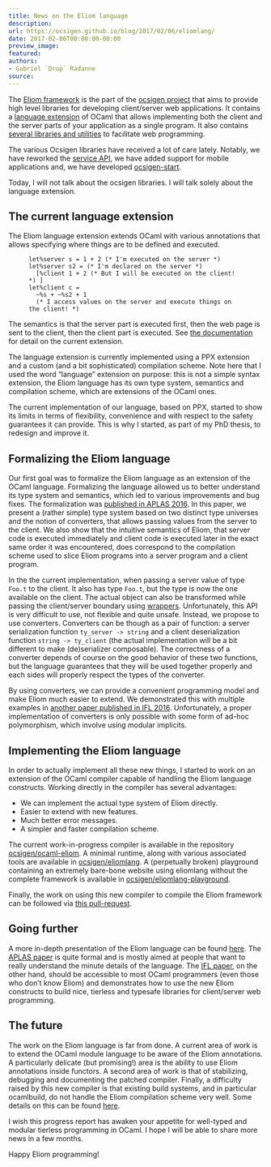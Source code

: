 ```yaml
---
title: News on the Eliom language
description:
url: https://ocsigen.github.io/blog/2017/02/06/eliomlang/
date: 2017-02-06T00:00:00-00:00
preview_image:
featured:
authors:
- Gabriel `Drup` Radanne
source:
---
```


<p>The <a href="https://ocsigen.org/eliom/">Eliom framework</a> is the part of the <a href="https://ocsigen.org">ocsigen project</a> that aims to provide
high level libraries for developing client/server web applications.
It contains a <a href="https://ocsigen.org/eliom/6.1/manual/ppx-syntax - [404 Not Found]">language extension</a> of OCaml that allows implementing both the client
and the server parts of your application as a single program. It also
contains <a href="https://ocsigen.org/eliom/manual/ - [404 Not Found]">several libraries and utilities</a> to facilitate web programming.</p>

<p>The various Ocsigen libraries have received a lot of care
lately. Notably, we have reworked the <a href="https://ocsigen.github.io/blog/2016/12/12/eliom6/">service API</a>, we
have added support for mobile applications and, we have developed
<a href="https://github.com/ocsigen/ocsigen-start">ocsigen-start</a>.</p>

<p>Today, I will not talk about the ocsigen libraries. I will talk solely about
the language extension.</p>

<h2>The current language extension</h2>

<p>The Eliom language extension extends OCaml with various annotations that
allows specifying where things are to be defined and executed.</p>

<figure class="highlight"><pre><code class="language-ocaml" data-lang="ocaml"><span class="k">let</span><span class="o">%</span><span class="n">server</span> <span class="n">s</span> <span class="o">=</span> <span class="mi">1</span> <span class="o">+</span> <span class="mi">2</span> <span class="c">(* I'm executed on the server *)</span>
<span class="k">let</span><span class="o">%</span><span class="n">server</span> <span class="n">s2</span> <span class="o">=</span> <span class="c">(* I'm declared on the server *)</span>
  <span class="p">[</span><span class="o">%</span><span class="n">client</span> <span class="mi">1</span> <span class="o">+</span> <span class="mi">2</span> <span class="c">(* But I will be executed on the client! *)</span> <span class="p">]</span>
<span class="k">let</span><span class="o">%</span><span class="n">client</span> <span class="n">c</span> <span class="o">=</span>
  <span class="o">~%</span><span class="n">s</span> <span class="o">+</span> <span class="o">~%</span><span class="n">s2</span> <span class="o">+</span> <span class="mi">1</span>
  <span class="c">(* I access values on the server and execute things on the client! *)</span></code></pre></figure>

<p>The semantics is that the server part is executed first,
then the web page is sent to the client,
then the client part is executed.
See <a href="https://ocsigen.org/eliom/6.1/manual/ppx-syntax - [404 Not Found]">the documentation</a> for detail on the current extension.</p>

<p>The language extension is currently implemented using a PPX extension and
a custom (and a bit sophisticated) compilation scheme. Note here that I used
the word &ldquo;language&rdquo; extension on purpose: this is not a simple syntax extension,
the Eliom language has its own type system, semantics and compilation
scheme, which are extensions of the OCaml ones.</p>

<p>The current implementation of our language, based on PPX, started to
show its limits in terms of flexibility, convenience and with respect to
the safety guarantees it can provide. This is why I started, as part
of my PhD thesis, to redesign and improve it.</p>

<h2>Formalizing the Eliom language</h2>

<p>Our first goal was to formalize the Eliom language as an extension of the OCaml
language. Formalizing the language allowed us to better understand its type 
system and semantics, which led to various improvements and bug fixes.
The formalization was <a href="https://hal.archives-ouvertes.fr/hal-01349774">published in APLAS 2016</a>. In this paper,
we present a (rather simple) type system based on two distinct type
universes and the notion of converters, that allows passing values from
the server to the client. We also show that the intuitive semantics
of Eliom, that server code is executed immediately and client code is executed
later in the exact same order it was encountered, does correspond to the
compilation scheme used to slice Eliom programs into a server program and a
client program.</p>

<p>In the the current implementation, when passing
a server value of type <code class="language-plaintext highlighter-rouge">Foo.t</code> to the client. It also has type <code class="language-plaintext highlighter-rouge">Foo.t</code>,
but the type is now the one available on the client. The actual object
can also be transformed while passing the client/server boundary using
<a href="https://ocsigen.org/eliom/6.1/manual/clientserver-wrapping - [404 Not Found]">wrappers</a>. Unfortunately, this API is very difficult to use, not
flexible and quite unsafe. Instead, we propose to use converters.
Converters can be though as a pair of function: a server serialization
function <code class="language-plaintext highlighter-rouge">ty_server -&gt; string</code> and a client deserialization function
<code class="language-plaintext highlighter-rouge">string -&gt; ty_client</code> (the actual implementation will be a bit different to make (de)serializer composable).
The correctness of a converter depends of course on the good behavior of these
two functions, but the language guarantees that they will be used together
properly and each sides will properly respect the types of the converter.</p>

<p>By using converters, we can provide a convenient programming model and make
Eliom much easier to extend. We demonstrated this with multiple examples in
<a href="https://hal.archives-ouvertes.fr/hal-01407898">another paper published in IFL 2016</a>.
Unfortunately, a proper implementation of converters is only possible
with some form of ad-hoc polymorphism, which involve using modular implicits.</p>

<h2>Implementing the Eliom language</h2>

<p>In order to actually implement all these new things, I started to work on an
extension of the OCaml compiler capable of handling the Eliom language
constructs. Working directly in the compiler has several advantages:</p>

<ul>
  <li>We can implement the actual type system of Eliom directly.</li>
  <li>Easier to extend with new features.</li>
  <li>Much better error messages.</li>
  <li>A simpler and faster compilation scheme.</li>
</ul>

<p>The current work-in-progress compiler is available in the repository
<a href="https://github.com/ocsigen/ocaml-eliom">ocsigen/ocaml-eliom</a>. A minimal runtime,
along with various
associated tools are available in <a href="https://github.com/ocsigen/eliomlang">ocsigen/eliomlang</a>.
A (perpetually broken) playground containing an extremely bare-bone
website using eliomlang without the complete framework is available in <a href="https://github.com/ocsigen/eliomlang-playground - [403 Forbidden]">ocsigen/eliomlang-playground</a>.</p>

<p>Finally, the work on using this new compiler to compile the Eliom framework can be followed via <a href="https://github.com/ocsigen/eliom/pull/459">this pull-request</a>.</p>

<h2>Going further</h2>

<p>A more in-depth presentation of the Eliom language can be found <a href="https://www.irif.fr/~gradanne/papers/eliom/talk_gallium.pdf">here</a>.
The <a href="https://hal.archives-ouvertes.fr/hal-01349774">APLAS paper</a> is quite formal and is mostly aimed at people
that want to really understand the minute details of the language. The
<a href="https://hal.archives-ouvertes.fr/hal-01407898">IFL paper</a>, on the other hand, should be accessible to most OCaml programmers
(even those who don&rsquo;t know Eliom) and demonstrates how to use the new Eliom
constructs to build nice, tierless and typesafe libraries for client/server
web programming.</p>

<h2>The future</h2>

<p>The work on the Eliom language is far from done. A current area of work
is to extend the OCaml module language to be aware of the Eliom annotations.
A particularly delicate (but promising!) area is the ability to use
Eliom annotations inside functors.
A second area of work is that of stabilizing, debugging and documenting the patched compiler.
Finally, a difficulty raised by this new compiler is that existing build systems,
and in particular ocamlbuild, do not handle the Eliom compilation scheme
very well. Some details on this can be found <a href="https://github.com/ocsigen/eliom/pull/459">here</a>.</p>

<p>I wish this progress report has awaken your appetite for well-typed
and modular tierless programming in OCaml. I hope I will be able to
share more news in a few months.</p>

<p>Happy Eliom programming!</p>

